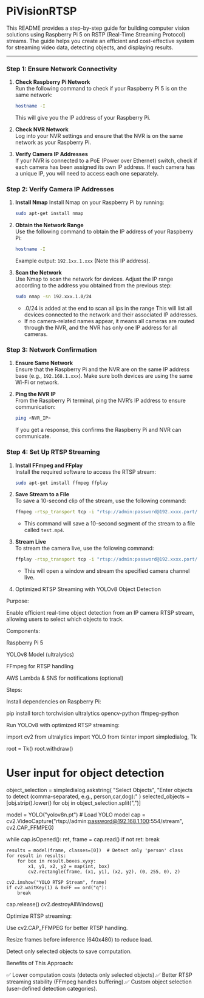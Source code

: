 # PiVisionRTSP

This README provides a step-by-step guide for building computer vision solutions using Raspberry Pi 5 on RSTP (Real-Time Streaming Protocol) streams. The guide helps you create an efficient and cost-effective system for streaming video data, detecting objects, and displaying results.

---

### Step 1: Ensure Network Connectivity
1. **Check Raspberry Pi Network**  
   Run the following command to check if your Raspberry Pi 5 is on the same network:
   ```bash
   hostname -I
   ```
   This will give you the IP address of your Raspberry Pi.

2. **Check NVR Network**  
   Log into your NVR settings and ensure that the NVR is on the same network as your Raspberry Pi. 

3. **Verify Camera IP Addresses**  
   If your NVR is connected to a PoE (Power over Ethernet) switch, check if each camera has been assigned its own IP address. If each camera has a unique IP, you will need to access each one separately.

### Step 2: Verify Camera IP Addresses

1. **Install Nmap**
   Install Nmap on your Raspberry Pi by running:
   ```bash
   sudo apt-get install nmap
   ```

2. **Obtain the Network Range**  
   Use the following command to obtain the IP address of your Raspberry Pi:
   ```bash
   hostname -I
   ```
   Example output: `192.1xx.1.xxx` (Note this IP address).

3. **Scan the Network**  
   Use Nmap to scan the network for devices. Adjust the IP range according to the address you obtained from the previous step:
   ```bash
   sudo nmap -sn 192.xxx.1.0/24 
   ```
   - .0/24 is added at the end to scan all ips in the range
   This will list all devices connected to the network and their associated IP addresses.  
   - If no camera-related names appear, it means all cameras are routed through the NVR, and the NVR has only one IP address for all cameras.

### Step 3: Network Confirmation

1. **Ensure Same Network**  
   Ensure that the Raspberry Pi and the NVR are on the same IP address base (e.g., `192.168.1.xxx`). Make sure both devices are using the same Wi-Fi or network.

2. **Ping the NVR IP**  
   From the Raspberry Pi terminal, ping the NVR’s IP address to ensure communication:
   ```bash
   ping <NVR_IP>
   ```
   If you get a response, this confirms the Raspberry Pi and NVR can communicate.

### Step 4: Set Up RTSP Streaming

1. **Install FFmpeg and FFplay**  
   Install the required software to access the RTSP stream:
   ```bash
   sudo apt-get install ffmpeg ffplay
   ```

2. **Save Stream to a File**  
   To save a 10-second clip of the stream, use the following command:
   ```bash
   ffmpeg -rtsp_transport tcp -i "rtsp://admin:password@192.xxxx.port/cam/realmonitor?channel=2&subtype=0" -t 10 -f mp4 test.mp4
   ```
   - This command will save a 10-second segment of the stream to a file called `test.mp4`.

3. **Stream Live**  
   To stream the camera live, use the following command:
   ```bash
   ffplay -rtsp_transport tcp -i "rtsp://admin:password@192.xxxx.port/cam/realmonitor?channel=1&subtype=0"
   ```
   - This will open a window and stream the specified camera channel live.
  
3. Optimized RTSP Streaming with YOLOv8 Object Detection

Purpose:

Enable efficient real-time object detection from an IP camera RTSP stream, allowing users to select which objects to track.

Components:

Raspberry Pi 5

YOLOv8 Model (ultralytics)

FFmpeg for RTSP handling

AWS Lambda & SNS for notifications (optional)

Steps:

Install dependencies on Raspberry Pi:

pip install torch torchvision ultralytics opencv-python ffmpeg-python

Run YOLOv8 with optimized RTSP streaming:

import cv2
from ultralytics import YOLO
from tkinter import simpledialog, Tk

root = Tk()
root.withdraw()

# User input for object detection
object_selection = simpledialog.askstring(
    "Select Objects", "Enter objects to detect (comma-separated, e.g., person,car,dog):"
)
selected_objects = [obj.strip().lower() for obj in object_selection.split(",")]

model = YOLO("yolov8n.pt")  # Load YOLO model
cap = cv2.VideoCapture("rtsp://admin:password@192.168.1.100:554/stream", cv2.CAP_FFMPEG)

while cap.isOpened():
    ret, frame = cap.read()
    if not ret:
        break

    results = model(frame, classes=[0])  # Detect only 'person' class
    for result in results:
        for box in result.boxes.xyxy:
            x1, y1, x2, y2 = map(int, box)
            cv2.rectangle(frame, (x1, y1), (x2, y2), (0, 255, 0), 2)
    
    cv2.imshow("YOLO RTSP Stream", frame)
    if cv2.waitKey(1) & 0xFF == ord("q"):
        break

cap.release()
cv2.destroyAllWindows()

Optimize RTSP streaming:

Use cv2.CAP_FFMPEG for better RTSP handling.

Resize frames before inference (640x480) to reduce load.

Detect only selected objects to save computation.

Benefits of This Approach:

✅ Lower computation costs (detects only selected objects).✅ Better RTSP streaming stability (FFmpeg handles buffering).✅ Custom object selection (user-defined detection categories).
